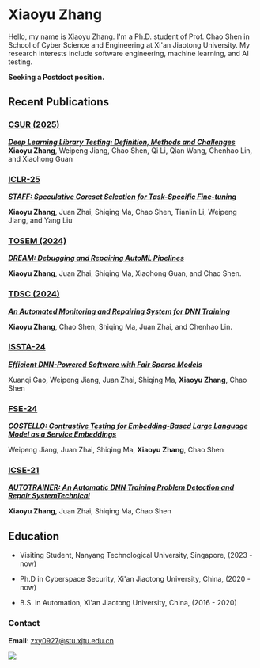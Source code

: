 # Xiaoyu Zhang

Hello, my name is Xiaoyu Zhang. I'm a Ph.D. student of Prof. Chao Shen in School of Cyber Science and Engineering at Xi'an Jiaotong University.
My research interests include software engineering, machine learning, and AI testing.

**Seeking a Postdoct position.**

## Recent Publications

### [CSUR (2025)](https://dl.acm.org/journal/csur)
[***Deep Learning Library Testing: Definition, Methods and Challenges***](./papers/Zhang2025CSUR.pdf)
**Xiaoyu Zhang**, Weipeng Jiang, Chao Shen, Qi Li, Qian Wang, Chenhao Lin, and Xiaohong Guan 

### [ICLR-25](https://openreview.net/forum?id=FAfxvdv1Dy)
[***STAFF: Speculative Coreset Selection for Task-Specific Fine-tuning***](./papers/Zhang2025ICLR.pdf)

**Xiaoyu Zhang**, Juan Zhai, Shiqing Ma, Chao Shen, Tianlin Li, Weipeng Jiang, and Yang Liu 

### [TOSEM (2024)](https://dl.acm.org/journal/tosem/)
[***DREAM: Debugging and Repairing AutoML Pipelines***](./papers/Zhang2024TOSEM.pdf)

**Xiaoyu Zhang**, Juan Zhai, Shiqing Ma, Xiaohong Guan, and Chao Shen.

### [TDSC (2024)](https://ieeexplore.ieee.org/xpl/RecentIssue.jsp?punumber=8858)
[***An Automated Monitoring and Repairing System for DNN Training***](./papers/Zhang2024TDSC.pdf)

**Xiaoyu Zhang**, Chao Shen, Shiqing Ma, Juan Zhai, and Chenhao Lin.

### [ISSTA-24](https://conf.researchr.org/home/issta-2024)
[***Efficient DNN-Powered Software with Fair Sparse Models***](./papers/Gao2024ISSTA.pdf)

Xuanqi Gao, Weipeng Jiang, Juan Zhai, Shiqing Ma, **Xiaoyu Zhang**, Chao Shen

### [FSE-24](https://conf.researchr.org/home/fse-2024)
[***COSTELLO: Contrastive Testing for Embedding-Based Large Language Model as a Service Embeddings***](./papers/Jiang2024FSE.pdf)

Weipeng Jiang, Juan Zhai, Shiqing Ma, **Xiaoyu Zhang**, Chao Shen
<!-- 
### [TOSEM-23](https://dl.acm.org/journal/tosem/)
[***Seed selection for testing deep neural networks***](./papers/Zhi2023TOSEM.pdf)

Yuhan Zhi, Xiaofei Xie, Chao Shen, Jun Sun, **Xiaoyu Zhang**, Xiaohong Guan -->

### [ICSE-21](https://conf.researchr.org/home/icse-2021)
[***AUTOTRAINER: An Automatic DNN Training Problem Detection and Repair SystemTechnical***](./papers/Zhang2021ICSE.pdf)

**Xiaoyu Zhang**, Juan Zhai, Shiqing Ma, Chao Shen

<!-- ### [ASE-20](https://conf.researchr.org/home/ase-2020)
[***Audee: Automated Testing for Deep Learning Frameworks***](./papers/Guo2020ASE.pdf)

Qianyu Guo, Xiaofei Xie, Yi Li, **Xiaoyu Zhang**, Yang Liu, Li Xiaohong, Chao Shen -->

## Education

- Visiting Student, Nanyang Technological University, Singapore, (2023 - now)

- Ph.D in Cyberspace Security, Xi'an Jiaotong University, China, (2020 - now)

- B.S. in Automation, Xi'an Jiaotong University, China, (2016 - 2020)  

### Contact

**Email**: zxy0927@stu.xjtu.edu.cn

![](https://komarev.com/ghpvc/?username=shiningrain)
